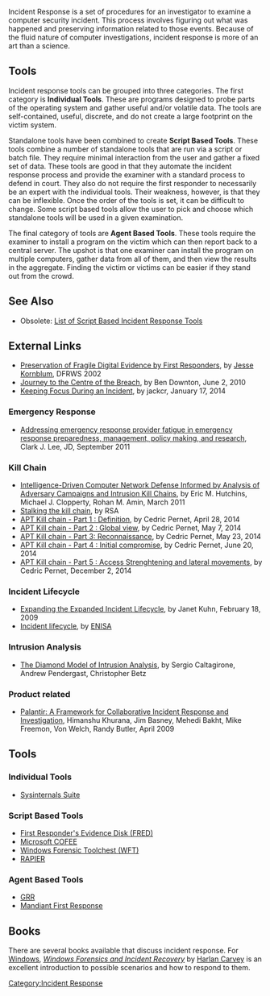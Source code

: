 Incident Response is a set of procedures for an investigator to examine
a computer security incident. This process involves figuring out what
was happened and preserving information related to those events. Because
of the fluid nature of computer investigations, incident response is
more of an art than a science.

## Tools

Incident response tools can be grouped into three categories. The first
category is **Individual Tools**. These are programs designed to probe
parts of the operating system and gather useful and/or volatile data.
The tools are self-contained, useful, discrete, and do not create a
large footprint on the victim system.

Standalone tools have been combined to create **Script Based Tools**.
These tools combine a number of standalone tools that are run via a
script or batch file. They require minimal interaction from the user and
gather a fixed set of data. These tools are good in that they automate
the incident response process and provide the examiner with a standard
process to defend in court. They also do not require the first responder
to necessarily be an expert with the individual tools. Their weakness,
however, is that they can be inflexible. Once the order of the tools is
set, it can be difficult to change. Some script based tools allow the
user to pick and choose which standalone tools will be used in a given
examination.

The final category of tools are **Agent Based Tools**. These tools
require the examiner to install a program on the victim which can then
report back to a central server. The upshot is that one examiner can
install the program on multiple computers, gather data from all of them,
and then view the results in the aggregate. Finding the victim or
victims can be easier if they stand out from the crowd.

## See Also

- Obsolete: [List of Script Based Incident Response
  Tools](List_of_Script_Based_Incident_Response_Tools "wikilink")

## External Links

- [Preservation of Fragile Digital Evidence by First
  Responders](http://dfrws.org/2002/papers/Papers/Jesse_Kornblum.pdf),
  by [Jesse Kornblum](Jesse_Kornblum "wikilink"), DFRWS 2002
- [Journey to the Centre of the
  Breach](https://labs.mwrinfosecurity.com/system/assets/131/original/Journey-to-the-Centre-of-the-Breach.pdf),
  by Ben Downton, June 2, 2010
- [Keeping Focus During an
  Incident](http://blog.handlerdiaries.com/?p=325), by jackcr, January
  17, 2014

### Emergency Response

- [Addressing emergency response provider fatigue in emergency response
  preparedness, management, policy making, and
  research](http://www.mdchhs.com/sites/default/files/JEM-9-5-02-CHHS.pdf),
  Clark J. Lee, JD, September 2011

### Kill Chain

- [Intelligence-Driven Computer Network Defense Informed by Analysis of
  Adversary Campaigns and Intrusion Kill
  Chains](http://www.lockheedmartin.com/content/dam/lockheed/data/corporate/documents/LM-White-Paper-Intel-Driven-Defense.pdf),
  by Eric M. Hutchins, Michael J. Clopperty, Rohan M. Amin, March 2011
- [Stalking the kill
  chain](http://www.emc.com/collateral/hardware/solution-overview/h11154-stalking-the-kill-chain-so.pdf),
  by RSA
- [APT Kill chain - Part 1 :
  Definition](http://blog.cassidiancybersecurity.com/post/2014/04/APT-Kill-chain-Part-1-%3A-Definition-Reconnaissance-phase),
  by Cedric Pernet, April 28, 2014
- [APT Kill chain - Part 2 : Global
  view](http://blog.cassidiancybersecurity.com/post/2014/04/APT-Kill-chain-Part-2-%3A-Global-view),
  by Cedric Pernet, May 7, 2014
- [APT Kill chain - Part 3:
  Reconnaissance](http://blog.cassidiancybersecurity.com/post/2014/05/APT-Kill-chain-Part-3-%3A-Reconnaissance),
  by Cedric Pernet, May 23, 2014
- [APT Kill chain - Part 4 : Initial
  compromise](http://blog.cassidiancybersecurity.com/post/2014/06/APT-Kill-chain-Part-4-%3A-Initial-compromise),
  by Cedric Pernet, June 20, 2014
- [APT Kill chain - Part 5 : Access Strenghtening and lateral
  movements](http://blog.airbuscybersecurity.com/post/2014/11/APT-Kill-chain-Part-5-%3A-Access-Strenghtening-and-lateral-movements),
  by Cedric Pernet, December 2, 2014

### Incident Lifecycle

- [Expanding the Expanded Incident
  Lifecycle](http://www.itsmsolutions.com/newsletters/DITYvol5iss7.htm),
  by Janet Kuhn, February 18, 2009
- [Incident
  lifecycle](https://www.enisa.europa.eu/activities/cert/support/incident-management/browsable/workflows/incident-lifecycle),
  by [ENISA](ENISA "wikilink")

### Intrusion Analysis

- [The Diamond Model of Intrusion
  Analysis](http://www.threatconnect.com/files/uploaded_files/The_Diamond_Model_of_Intrusion_Analysis.pdf),
  by Sergio Caltagirone, Andrew Pendergast, Christopher Betz

### Product related

- [Palantir: A Framework for Collaborative Incident Response and
  Investigation](http://middleware.internet2.edu/idtrust/2009/papers/05-khurana-palantir.pdf),
  Himanshu Khurana, Jim Basney, Mehedi Bakht, Mike Freemon, Von Welch,
  Randy Butler, April 2009

## Tools

### Individual Tools

- [Sysinternals
  Suite](http://technet.microsoft.com/en-us/sysinternals/0e18b180-9b7a-4c49-8120-c47c5a693683.aspx)

### Script Based Tools

- [First Responder's Evidence Disk
  (FRED)](First_Responder's_Evidence_Disk "wikilink")
- [Microsoft COFEE](COFEE "wikilink")
- [Windows Forensic Toolchest
  (WFT)](Windows_Forensic_Toolchest "wikilink")
- [RAPIER](Regimented_Potential_Incident_Examination_Report "wikilink")

### Agent Based Tools

- [GRR](GRR "wikilink")
- [Mandiant First Response](First_Response "wikilink")

## Books

There are several books available that discuss incident response. For
[Windows](Windows "wikilink"), *[Windows Forensics and Incident
Recovery](http://www.windows-ir.com/)* by [Harlan
Carvey](Harlan_Carvey "wikilink") is an excellent introduction to
possible scenarios and how to respond to them.

[Category:Incident Response](Category:Incident_Response "wikilink")